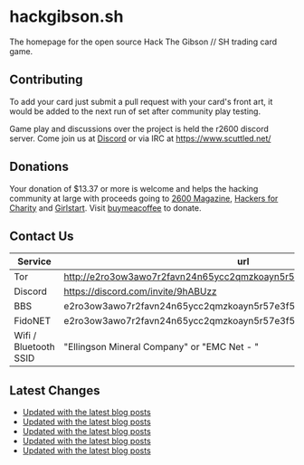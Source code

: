 # hackgibson.sh
The homepage for the open source Hack The Gibson // SH trading card game.


## Contributing

To add your card just submit a pull request with your card's front art, it would be added to the next run of set after community play testing.

Game play and discussions over the project is held the r2600 discord server. Come join us at [Discord](https://discord.com/invite/9hABUzz) or via IRC at https://www.scuttled.net/


## Donations

Your donation of $13.37 or more is welcome and helps the hacking community at large with proceeds going to [2600 Magazine](https://2600.com/), [Hackers for Charity](https://hackersforcharity.org) and [Girlstart](https://girlstart.org).  Visit [buymeacoffee](https://www.buymeacoffee.com/hackgibson.sh) to donate.


## Contact Us

Service | url
-|-
Tor | http://e2ro3ow3awo7r2favn24n65ycc2qmzkoayn5r57e3f56nvjwdcgg32ad.onion
Discord | https://discord.com/invite/9hABUzz
BBS | e2ro3ow3awo7r2favn24n65ycc2qmzkoayn5r57e3f56nvjwdcgg32ad.onion:23
FidoNET | e2ro3ow3awo7r2favn24n65ycc2qmzkoayn5r57e3f56nvjwdcgg32ad.onion:24554
Wifi / Bluetooth SSID | "Ellingson Mineral Company" or "EMC Net - <fidonet address>"

## Latest Changes
<!-- BLOG-POST-LIST:START -->
- [Updated with the latest blog posts](https://github.com/DFW2600/hackgibson.sh/commit/3cff064d0abd4608a525a22c2e03d8880174005e)
- [Updated with the latest blog posts](https://github.com/DFW2600/hackgibson.sh/commit/662fa055717e0bd5defedd5a3ede8fb2e5d198b0)
- [Updated with the latest blog posts](https://github.com/DFW2600/hackgibson.sh/commit/88e2e43f51f4afb109e0b2c91f8765b9f23f7401)
- [Updated with the latest blog posts](https://github.com/DFW2600/hackgibson.sh/commit/2c72e1e558191a12b7849f7d09f737a8e8dc00ba)
- [Updated with the latest blog posts](https://github.com/DFW2600/hackgibson.sh/commit/6d1758a02b628f8e99ba3cda3fb1abfbf5b5d2b7)
<!-- BLOG-POST-LIST:END -->
